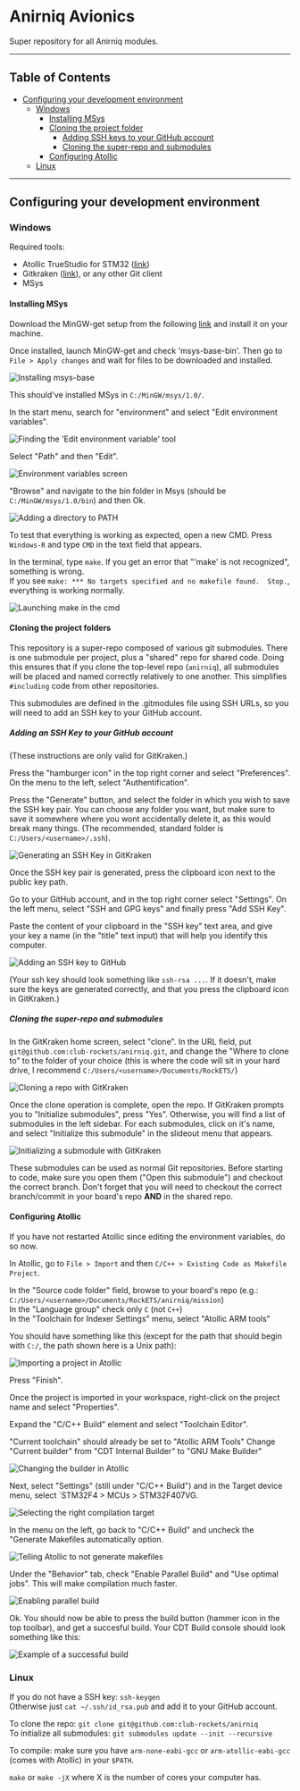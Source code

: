 # Anirniq Avionics

Super repository for all Anirniq modules.

---

## Table of Contents

- [Configuring your development environment](#configuring-your-development-environment)
  - [Windows](#windows)
    - [Installing MSys](#installing-msys)
    - [Cloning the project folder](#cloning-the-project-folder)
      - [Adding SSH keys to your GitHub account](#adding-an-SSH-Key-to-your-GitHub-account)
      - [Cloning the super-repo and submodules](#cloning-the-super-repo-and-submodules)
    - [Configuring Atollic](#configuring-atollic)
  - [Linux](#linux)

---

## Configuring your development environment

### Windows

Required tools:

- Atollic TrueStudio for STM32 ([link](https://atollic.com/truestudio/))
- Gitkraken ([link](https://www.gitkraken.com/)), or any other Git client
- MSys

#### Installing MSys

Download the MinGW-get setup from the following [link](https://osdn.net/projects/mingw/downloads/68260/mingw-get-setup.exe) and install it on your machine.

Once installed, launch MinGW-get and check 'msys-base-bin'. Then go to `File > Apply changes` and wait for files to be downloaded and installed.

![Installing msys-base](https://i.imgur.com/F0EWX5u.png)

This should've installed MSys in `C:/MinGW/msys/1.0/`.

In the start menu, search for "environment" and select "Edit environment variables".

![Finding the 'Edit environment variable' tool](https://i.imgur.com/LbQXOl5.png)

Select "Path" and then "Edit".

![Environment variables screen](https://i.imgur.com/BdShwxC.png)

"Browse" and navigate to the bin folder in Msys (should be `C:/MinGW/msys/1.0/bin`) and then Ok.

![Adding a directory to PATH](https://i.imgur.com/FudcLtM.png)

To test that everything is working as expected, open a new CMD. Press `Windows-R` and type `CMD` in the text field that appears.

In the terminal, type `make`. If you get an error that "'make' is not recognized", something is wrong.  
If you see `make: *** No targets specified and no makefile found.  Stop.`, everything is working normally.

![Launching make in the cmd](https://i.imgur.com/N1AM4o7.png)

#### Cloning the project folders

This repository is a super-repo composed of various git submodules. There is one submodule per project, plus a "shared" repo for shared code. Doing this ensures that if you clone the top-level repo (`anirniq`), all submodules will be placed and named correctly relatively to one another. This simplifies `#including` code from other repositories.

This submodules are defined in the .gitmodules file using SSH URLs, so you will need to add an SSH key to your GitHub account.

##### Adding an SSH Key to your GitHub account

(These instructions are only valid for GitKraken.)

Press the "hamburger icon" in the top right corner and select "Preferences". On the menu to the left, select "Authentification".

Press the "Generate" button, and select the folder in which you wish to save the SSH key pair. You can choose any folder you want, but make sure to save it somewhere where you wont accidentally delete it, as this would break many things. (The recommended, standard folder is `C:/Users/<username>/.ssh`).

![Generating an SSH Key in GitKraken](https://i.imgur.com/wnWjVfo.png)

Once the SSH key pair is generated, press the clipboard icon next to the public key path.

Go to your GitHub account, and in the top right corner select "Settings". On the left menu, select "SSH and GPG keys" and finally press "Add SSH Key".

Paste the content of your clipboard in the "SSH key" text area, and give your key a name (in the "title" text input) that will help you identify this computer.

![Adding an SSH key to GitHub](https://i.imgur.com/HDaf7b4.png)

(Your ssh key should look something like `ssh-rsa ...`. If it doesn't, make sure the keys are generated correctly, and that you press the clipboard icon in GitKraken.)

##### Cloning the super-repo and submodules

In the GitKraken home screen, select "clone". In the URL field, put `git@github.com:club-rockets/anirniq.git`, and change the "Where to clone to" to the folder of your choice (this is where the code will sit in your hard drive, I recommend `C:/Users/<username>/Documents/RockETS/`)

![Cloning a repo with GitKraken](https://i.imgur.com/vLizV3b.png)

Once the clone operation is complete, open the repo. If GitKraken prompts you to "Initialize submodules", press "Yes". Otherwise, you will find a list of submodules in the left sidebar. For each submodules, click on it's name, and select "Initialize this submodule" in the slideout menu that appears.

![Initializing a submodule with GitKraken](https://i.imgur.com/ZlZLEex.png)

These submodules can be used as normal Git repositories. Before starting to code, make sure you open them ("Open this submodule") and checkout the correct branch. Don't forget that you will need to checkout the correct branch/commit in your board's repo **AND** in the shared repo.

#### Configuring Atollic

If you have not restarted Atollic since editing the environment variables, do so now.

In Atollic, go to `File > Import` and then `C/C++ > Existing Code as Makefile Project`.

In the "Source code folder" field, browse to your board's repo (e.g.: `C:/Users/<username>/Documents/RockETS/anirniq/mission`)  
In the "Language group" check only `C` (not `C++`)  
In the "Toolchain for Indexer Settings" menu, select "Atollic ARM tools"  

You should have something like this (except for the path that should begin with `C:/`, the path shown here is a Unix path):

![Importing a project in Atollic](https://i.imgur.com/SaJlEfE.png)

Press "Finish".

Once the project is imported in your workspace, right-click on the project name and select "Properties".

Expand the "C/C++ Build" element and select "Toolchain Editor".

"Current toolchain" should already be set to "Atollic ARM Tools"
Change "Current builder" from "CDT Internal Builder" to "GNU Make Builder"

![Changing the builder in Atollic](https://i.imgur.com/AuYcBcY.png)

Next, select "Settings" (still under "C/C++ Build") and in the Target device menu, select `STM32F4 > MCUs > STM32F407VG.

![Selecting the right compilation target](https://i.imgur.com/b35EWYM.png)

In the menu on the left, go back to "C/C++ Build" and uncheck the "Generate Makefiles automatically option.

![Telling Atollic to not generate makefiles](https://i.imgur.com/DSi1wZd.png)

Under the "Behavior" tab, check "Enable Parallel Build" and "Use optimal jobs". This will make compilation much faster.

![Enabling parallel build](https://i.imgur.com/P9CMMaE.png)

Ok. You should now be able to press the build button (hammer icon in the top toolbar), and get a succesful build. Your CDT Build console should look something like this:

![Example of a successful build](https://i.imgur.com/BdRLchi.png)

### Linux

If you do not have a SSH key: `ssh-keygen`  
Otherwise just `cat ~/.ssh/id_rsa.pub` and add it to your GitHub account.  

To clone the repo: `git clone git@github.com:club-rockets/anirniq`  
To initialize all submodules: `git submodules update --init --recursive`

To compile: make sure you have `arm-none-eabi-gcc` or `arm-atollic-eabi-gcc` (comes with Atollic) in your `$PATH`.  

`make` or `make -jX` where X is the number of cores your computer has.